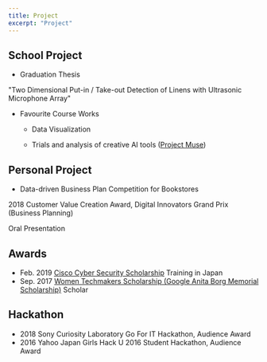 ```yaml
---
title: Project
excerpt: "Project"
---
```

## School Project
* Graduation Thesis

 "Two Dimensional Put-in / Take-out Detection of Linens with Ultrasonic Microphone Array"
<br/>

* Favourite Course Works

   - Data Visualization

   - Trials and analysis of creative AI tools ([Project Muse](https://blog.google/around-the-globe/google-europe/project-muze-fashion-inspired-by-you/))


## Personal Project
* Data-driven Business Plan Competition for Bookstores

2018 Customer Value Creation Award, Digital Innovators Grand Prix (Business Planning) 

Oral Presentation

## Awards
* Feb. 2019 [Cisco Cyber Security Scholarship](https://mkto.cisco.com/Security-Scholarship.html) Training in Japan
* Sep. 2017 [Women Techmakers Scholarship (Google Anita Borg Memorial Scholarship)](https://buildyourfuture.withgoogle.com/scholarships/) Scholar              

## Hackathon
* 2018 Sony Curiosity Laboratory Go For IT Hackathon, Audience Award
* 2016 Yahoo Japan Girls Hack U 2016 Student Hackathon, Audience Award
